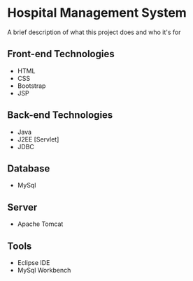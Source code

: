 
# Hospital Management System

A brief description of what this project does and who it's for

## Front-end Technologies
- HTML
- CSS
- Bootstrap
- JSP

## Back-end Technologies
- Java
- J2EE [Servlet]
- JDBC

## Database
- MySql

## Server
- Apache Tomcat

## Tools 
- Eclipse IDE
- MySql Workbench

